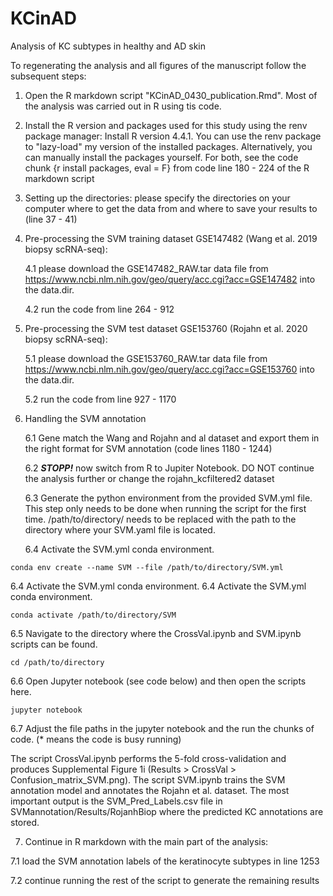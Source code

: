 # KCinAD
 Analysis of KC subtypes in healthy and AD skin 

To regenerating the analysis and all figures of the manuscript follow the subsequent steps:
1. Open the R markdown script "KCinAD_0430_publication.Rmd". Most of the analysis was carried out in R using tis code. 
2. Install the R version and packages used for this study using the renv package manager: Install R version 4.4.1. You can use the renv package to "lazy-load" my version of the installed packages. Alternatively, you can manually install the packages yourself. For both, see the code chunk {r install packages, eval = F} from code line 180 - 224 of the R markdown script 
3. Setting up the directories: please specify the directories on your computer where to get the data from and where to save your results to (line 37 - 41)
4. Pre-processing the SVM training dataset GSE147482 (Wang et al. 2019 biopsy scRNA-seq):

   4.1 please download the GSE147482_RAW.tar data file from https://www.ncbi.nlm.nih.gov/geo/query/acc.cgi?acc=GSE147482 into the data.dir.
   
   4.2 run the code from line 264 - 912
6. Pre-processing the SVM test dataset GSE153760 (Rojahn et al. 2020 biopsy scRNA-seq):
   
   5.1 please download the GSE153760_RAW.tar data file from https://www.ncbi.nlm.nih.gov/geo/query/acc.cgi?acc=GSE153760 into the data.dir.
   
   5.2 run the code from line 927 - 1170
8. Handling the SVM annotation

   6.1 Gene match the Wang and Rojahn and al dataset and export them in the right format for SVM annotation (code lines 1180 - 1244)

   6.2 ***STOPP!*** now switch from R to Jupiter Notebook. DO NOT continue the analysis further or change the rojahn_kcfiltered2 dataset
   
   6.3 Generate the python environment from the provided SVM.yml file. This step only needs to be done when running the script for the first time. /path/to/directory/ needs to be replaced with the path to the directory where your SVM.yaml file is located.

    6.4 Activate the SVM.yml conda environment.
```
conda env create --name SVM --file /path/to/directory/SVM.yml
```

   6.4 Activate the SVM.yml conda environment.
    6.4 Activate the SVM.yml conda environment.
```
conda activate /path/to/directory/SVM
```

  6.5 Navigate to the directory where the CrossVal.ipynb and SVM.ipynb scripts can be found. 
```
cd /path/to/directory
```

  6.6 Open Jupyter notebook (see code below) and then open the scripts here. 
   
```
jupyter notebook 
```

   6.7 Adjust the file paths in the jupyter notebook and the run the chunks of code. (* means the code is busy running)

The script CrossVal.ipynb performs the 5-fold cross-validation and produces Supplemental Figure 1i (Results > CrossVal > Confusion_matrix_SVM.png). 
The script SVM.ipynb trains the SVM annotation model and annotates the Rojahn et al. dataset. The most important output is the SVM_Pred_Labels.csv file in SVMannotation/Results/RojanhBiop where the predicted KC annotations are stored. 

7. Continue in R markdown with the main part of the analysis:

  7.1 load the SVM annotation labels of the keratinocyte subtypes in line 1253
  
  7.2 continue running the rest of the script to generate the remaining results  





